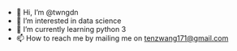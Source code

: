 - 👋 Hi, I’m @twngdn
- 👀 I’m interested in data science
- 🌱 I’m currently learning python 3
- 📫 How to reach me by mailing me on tenzwang171@gmail.com

<!---
twngdn/twngdn is a ✨ special ✨ repository because its `README.md` (this file) appears on your GitHub profile.
You can click the Preview link to take a look at your changes.
--->
